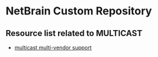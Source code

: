 # NetBrain Custom Repository

## Resource list related to MULTICAST


* [multicast multi-vendor support](multicast%20multi-vendor%20support/)

